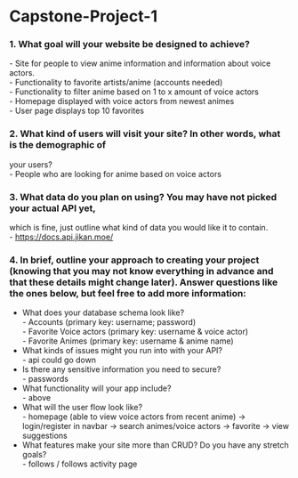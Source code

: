 # Capstone-Project-1
### 1. What goal will your website be designed to achieve?  
\- Site for people to view anime information and information about voice actors.  
\- Functionality to favorite artists/anime (accounts needed)  
\- Functionality to filter anime based on 1 to x amount of voice actors  
\- Homepage displayed with voice actors from newest animes  
\- User page displays top 10 favorites   
### 2. What kind of users will visit your site? In other words, what is the demographic of
your users?  
\- People who are looking for anime based on voice actors
### 3. What data do you plan on using? You may have not picked your actual API yet,
which is fine, just outline what kind of data you would like it to contain.  
\- https://docs.api.jikan.moe/
### 4. In brief, outline your approach to creating your project (knowing that you may not know everything in advance and that these details might change later). Answer questions like the ones below, but feel free to add more information:  
* What does your database schema look like?  
\- Accounts (primary key: username; password)  
\- Favorite Voice actors (primary key: username & voice actor)  
\- Favorite  Animes (primary key: username & anime name)  
* What kinds of issues might you run into with your API?  
\- api could go down  
* Is there any sensitive information you need to secure?  
\- passwords  
* What functionality will your app include?  
\-  above  
* What will the user flow look like?  
\-  homepage (able to view voice actors from recent anime) -> login/register in navbar -> search animes/voice actors -> favorite -> view suggestions  
* What features make your site more than CRUD? Do you have any stretch goals?  
\- follows / follows activity page